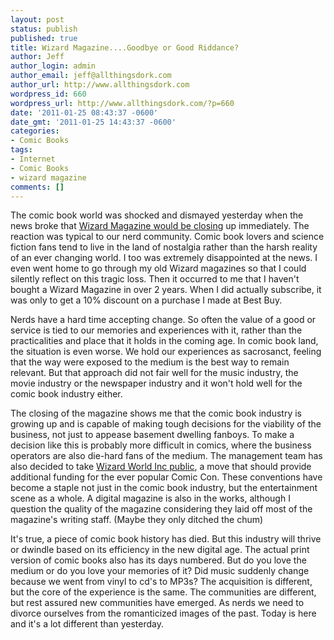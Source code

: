 ```yaml
---
layout: post
status: publish
published: true
title: Wizard Magazine....Goodbye or Good Riddance?
author: Jeff
author_login: admin
author_email: jeff@allthingsdork.com
author_url: http://www.allthingsdork.com
wordpress_id: 660
wordpress_url: http://www.allthingsdork.com/?p=660
date: '2011-01-25 08:43:37 -0600'
date_gmt: '2011-01-25 14:43:37 -0600'
categories:
- Comic Books
tags:
- Internet
- Comic Books
- wizard magazine
comments: []
---
```

<p>The comic book world was shocked and dismayed yesterday when the news broke that <a href="http://www.bleedingcool.com/2011/01/24/wizard-magazine-to-close-immediately/?utm_source=twitterfeed&utm_medium=twitter&utm_campaign=Feed:+BleedingCool+(Bleeding+Cool+Comic+News+%26+Rumors)&utm_content=Twitter">Wizard Magazine would be closing</a> up immediately. The reaction was typical to our nerd community. Comic book lovers and science fiction fans tend to live in the land of nostalgia rather than the harsh reality of an ever changing world. I too was extremely disappointed at the news. I even went home to go through my old Wizard magazines so that I could silently reflect on this tragic loss. Then it occurred to me that I haven't bought a Wizard Magazine in over 2 years. When I did actually subscribe, it was only to get a 10% discount on a purchase I made at Best Buy.</p>
<p>Nerds have a hard time accepting change. So often the value of a good or service is tied to our memories and experiences with it, rather than the practicalities and place that it holds in the coming age. In comic book land, the situation is even worse. We hold our experiences as sacrosanct, feeling that the way were exposed to the medium is the best way to remain relevant. But that approach did not fair well for the music industry, the movie industry or the newspaper industry and it won't hold well for the comic book industry either. </p>
<p>The closing of the magazine shows me that the comic book industry is growing up and is capable of making tough decisions for the viability of the business, not just to appease basement dwelling fanboys. To make a decision like this is probably more difficult in comics, where the business operators are also die-hard fans of the medium. The management team has also decided to take <a href="http://www.bleedingcool.com/2011/01/24/wizard-world-inc-goes-public/">Wizard World Inc public</a>, a move that should provide additional funding for the ever popular Comic Con. These conventions have become a staple not just in the comic book industry, but the entertainment scene as a whole. A digital magazine is also in the works, although I question the quality of the magazine considering they laid off most of the magazine's writing staff. (Maybe they only ditched the chum)</p>
<p>It's true, a piece of comic book history has died. But this industry will thrive or dwindle based on its efficiency in the new digital age. The actual print version of comic books also has its days numbered. But do you love the medium or do you love your memories of it? Did music suddenly change because we went from vinyl to cd's to MP3s? The acquisition is different, but the core of the experience is the same. The communities are different, but rest assured new communities have emerged.  As nerds we need to divorce ourselves from the romanticized images of the past. Today is here and it's a lot different than yesterday.</p>
